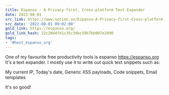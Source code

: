 ```yaml
---
title: Espanso - A Privacy-first, Cross-platform Text Expander
date: 2022-08-01
src_link: https://www.notion.so/Espanso-A-Privacy-first-Cross-platform-Text-Expander-2eb01be8a0d545e08857f47f5fa4191e
src_date: '2022-08-01 09:02:00'
gold_link: https://espanso.org/
gold_link_hash: 22c20d4fd1c35c3dbc59b7bb007e2090
tags:
- '#host_espanso_org'
---
```


One of my favourite free productivity tools is espanso https://espanso.org It's a text expander. I mostly use it to write out quick text snippets such as:  
  
My current IP, Today's date, Generic XSS payloads, Code snippets, Email templates  
  
It's so good!